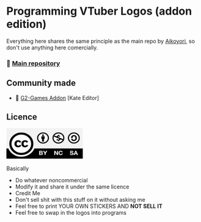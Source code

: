 # Programming VTuber Logos (addon edition)

Everything here shares the same principle as the main repo by [Aikoyori](https://github.com/Aikoyori), so don't use anything here comercially.

### 📕 [Main repository](https://github.com/Aikoyori/ProgrammingVTuberLogos)

## Community made

- 📗 [G2-Games Addon](https://github.com/G2-Games/fun-logos) [Kate Editor]

## Licence

<img src="CC-BY-NC-SA-4.0.jpg" width="200" height="80" alt="CC-BY-NC-SA-4.0">

Basically

- Do whatever noncommercial
- Modify it and share it under the same licence
- Credit Me
- Don't sell shit with this stuff on it without asking me
- Feel free to print YOUR OWN STICKERS AND **NOT SELL IT**
- Feel free to swap in the logos into programs

